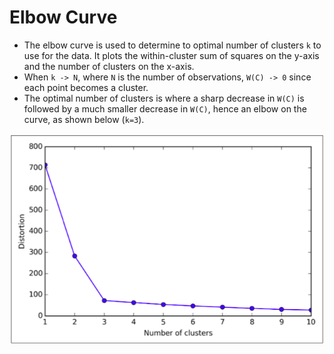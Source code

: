 # Elbow Curve

* The elbow curve is used to determine to optimal number of clusters `k` to use for the data. It plots the within-cluster sum of squares on the y-axis and the number of clusters on the x-axis.
* When `k -> N`, where `N` is the number of observations, `W(C) -> 0` since each point becomes a cluster.
* The optimal number of clusters is where a sharp decrease in `W(C)` is followed by a much smaller decrease in `W(C)`, hence an elbow on the curve, as shown below (`k=3`).

![](Images/Screen%20Shot%202020-02-17%20at%202.48.07%20PM.png)
